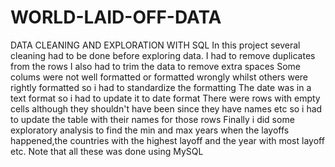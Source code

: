 # WORLD-LAID-OFF-DATA
DATA CLEANING AND EXPLORATION WITH SQL
In this project several cleaning had to be done before exploring data.
I had to remove duplicates from the rows
I also had to trim the data to remove extra spaces
Some colums were not well formatted or formatted wrongly whilst others were rightly formatted so i had to standardize the formatting
The date was in a text format so i had to update it to date format
There were rows with empty cells although they shouldn't have been since they have names etc so i had to update the table with their names for those rows
Finally i did some exploratory analysis to find the min and max years when the layoffs happened,the countries with the highest layoff and the year with most layoff etc.
Note that all these was done using MySQL
